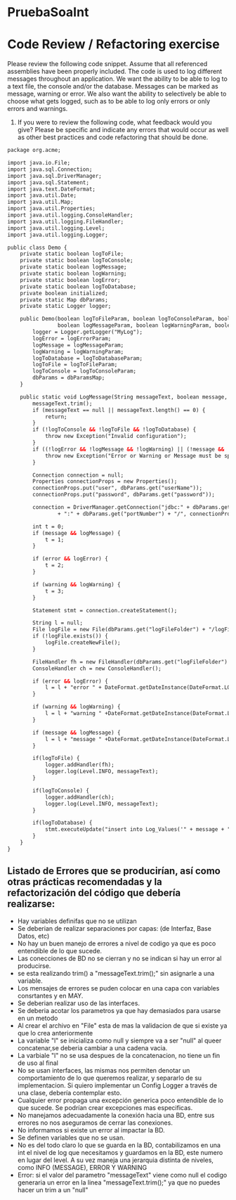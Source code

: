 # PruebaSoaInt

# Code Review / Refactoring exercise
Please review the following code snippet. Assume that all referenced assemblies have been properly included. 
The code is used to log different messages throughout an application. We want the ability to be able to log to a text file, the console and/or the database. Messages can be marked as message, warning or error. We also want the ability to selectively be able to choose what gets logged, such as to be able to log only errors or only errors and warnings. 
1.	If you were to review the following code, what feedback would you give? Please be specific and indicate any errors that would occur as well as other best practices and code refactoring that should be done. 


```html
package org.acme;

import java.io.File;
import java.sql.Connection;
import java.sql.DriverManager;
import java.sql.Statement;
import java.text.DateFormat;
import java.util.Date;
import java.util.Map;
import java.util.Properties;
import java.util.logging.ConsoleHandler;
import java.util.logging.FileHandler;
import java.util.logging.Level;
import java.util.logging.Logger;

public class Demo {
    private static boolean logToFile;
    private static boolean logToConsole;
    private static boolean logMessage;
    private static boolean logWarning;
    private static boolean logError;
    private static boolean logToDatabase;
    private boolean initialized;
    private static Map dbParams;
    private static Logger logger;

    public Demo(boolean logToFileParam, boolean logToConsoleParam, boolean logToDatabaseParam,
                boolean logMessageParam, boolean logWarningParam, boolean logErrorParam, Map dbParamsMap) {
        logger = Logger.getLogger("MyLog");
        logError = logErrorParam;
        logMessage = logMessageParam;
        logWarning = logWarningParam;
        logToDatabase = logToDatabaseParam;
        logToFile = logToFileParam;
        logToConsole = logToConsoleParam;
        dbParams = dbParamsMap;
    }

    public static void LogMessage(String messageText, boolean message, boolean warning, boolean error) throws Exception {
        messageText.trim();
        if (messageText == null || messageText.length() == 0) {
            return;
        }
        if (!logToConsole && !logToFile && !logToDatabase) {
            throw new Exception("Invalid configuration");
        }
        if ((!logError && !logMessage && !logWarning) || (!message && !warning && !error)) {
            throw new Exception("Error or Warning or Message must be specified");
        }

        Connection connection = null;
        Properties connectionProps = new Properties();
        connectionProps.put("user", dbParams.get("userName"));
        connectionProps.put("password", dbParams.get("password"));

        connection = DriverManager.getConnection("jdbc:" + dbParams.get("dbms") + "://" + dbParams.get("serverName")
                + ":" + dbParams.get("portNumber") + "/", connectionProps);

        int t = 0;
        if (message && logMessage) {
            t = 1;
        }

        if (error && logError) {
            t = 2;
        }

        if (warning && logWarning) {
            t = 3;
        }

        Statement stmt = connection.createStatement();

        String l = null;
        File logFile = new File(dbParams.get("logFileFolder") + "/logFile.txt");
        if (!logFile.exists()) {
            logFile.createNewFile();
        }

        FileHandler fh = new FileHandler(dbParams.get("logFileFolder") + "/logFile.txt");
        ConsoleHandler ch = new ConsoleHandler();

        if (error && logError) {
            l = l + "error " + DateFormat.getDateInstance(DateFormat.LONG).format(new Date()) + messageText;
        }

        if (warning && logWarning) {
            l = l + "warning " +DateFormat.getDateInstance(DateFormat.LONG).format(new Date()) + messageText;
        }

        if (message && logMessage) {
            l = l + "message " +DateFormat.getDateInstance(DateFormat.LONG).format(new Date()) + messageText;
        }

        if(logToFile) {
            logger.addHandler(fh);
            logger.log(Level.INFO, messageText);
        }

        if(logToConsole) {
            logger.addHandler(ch);
            logger.log(Level.INFO, messageText);
        }

        if(logToDatabase) {
            stmt.executeUpdate("insert into Log_Values('" + message + "', " + String.valueOf(t) + ")");
        }
    }
}


```

## Listado de Errores que se producirían, así como otras prácticas recomendadas y la refactorización del código que debería realizarse:

* Hay variables definifas que no se utilizan
* Se deberian de realizar separaciones por capas: (de Interfaz, Base Datos, etc)
* No hay un buen manejo de errores a nivel de codigo ya que es poco entendible de lo que sucede.
* Las conecciones de BD no se cierran y no se indican si hay un error al producirse.
* se esta realizando trim() a "messageText.trim();" sin asignarle a una variable.
* Los mensajes de errores se puden colocar en una capa con variables consrtantes y en MAY.
* Se deberian realizar uso de las interfaces.
* Se deberia acotar los parametros ya que hay demasiados para usarse en un metodo
* Al crear el archivo en "File" esta de mas la validacion de que si existe ya que lo crea anteriormente
* La variable "l" se inicializa como null y siempre va a ser "null" al queer concatenar,se deberia cambiar a una cadena vacia.
* La varbiale "l" no se usa despues de la concatenacion, no tiene un fin de uso al final
* No se usan interfaces, las mismas nos permiten denotar un comportamiento de lo que queremos realizar, y separarlo de su implementacion. Si quiero implementar un Config Logger a través de una clase, debería contemplar esto.
* Cualquier error propaga una excepción generica poco entendible de lo que sucede. Se podrían crear excepciones mas especificas.
* No manejamos adecuadamente la conexión hacia una BD, entre sus errores no nos aseguramos de cerrar las conexiones.
* No informamos si existe un error al impactar la BD.  
* Se definen variables que no se usan.
* No es del todo claro lo que se guarda en la BD, contabilizamos en una int el nivel de log que necesitamos y guardamos en la BD, este numero en lugar del level. A su vez maneja una jerarquia distinta de niveles, como INFO (MESSAGE), ERROR Y WARNING
* Error: si el valor del parametro "messageText" viene como null el codigo generaria un error en la linea  "messageText.trim();" ya que no puedes hacer un trim a un "null"

